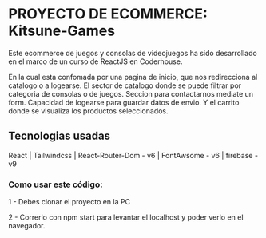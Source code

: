 # PROYECTO DE ECOMMERCE: Kitsune-Games

Este ecommerce de juegos y consolas de videojuegos ha sido desarrollado en el marco de un curso de ReactJS en Coderhouse.

En la cual esta confomada por una pagina de inicio, que nos redirecciona al catalogo o a logearse. El sector de catalogo donde se puede filtrar por categoria de consolas o de juegos. Seccion para contactarnos mediate un form. Capacidad de logearse para guardar datos de envio. Y el carrito donde se visualiza los productos seleccionados.


## Tecnologias usadas

React | Tailwindcss | React-Router-Dom - v6 | FontAwsome - v6 | firebase - v9


### Como usar este código:

1 - Debes clonar el proyecto en la PC

2 - Correrlo con npm start para levantar el localhost y poder verlo en el navegador.